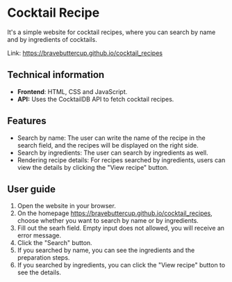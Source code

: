 # Cocktail Recipe 

It's a simple website for cocktail recipes, where you can search by name and by ingredients of cocktails.

Link: https://bravebuttercup.github.io/cocktail_recipes



## Technical information

- **Frontend**: HTML, CSS and JavaScript.
- **API:** Uses the CocktailDB API to fetch cocktail recipes.


## Features

- Search by name: The user can write the name of the recipe in the search field, and the recipes will be displayed on the right side.
- Search by ingredients: The user can search by ingredients as well.
- Rendering recipe details: For recipes searched by ingredients, users can view the details by clicking the "View recipe" button.


## User guide

  1. Open the website in your browser.
  2. On the homepage  https://bravebuttercup.github.io/cocktail_recipes, choose whether you want to search by name or by ingredients.
  3. Fill out the searh field. Empty input does not allowed, you will receive an error message.
  4. Click the "Search" button.
  5. If you searched by name, you can see the ingredients and the preparation steps.
  6. If you searched by ingredients, you can click the "View recipe" button to see the details.


